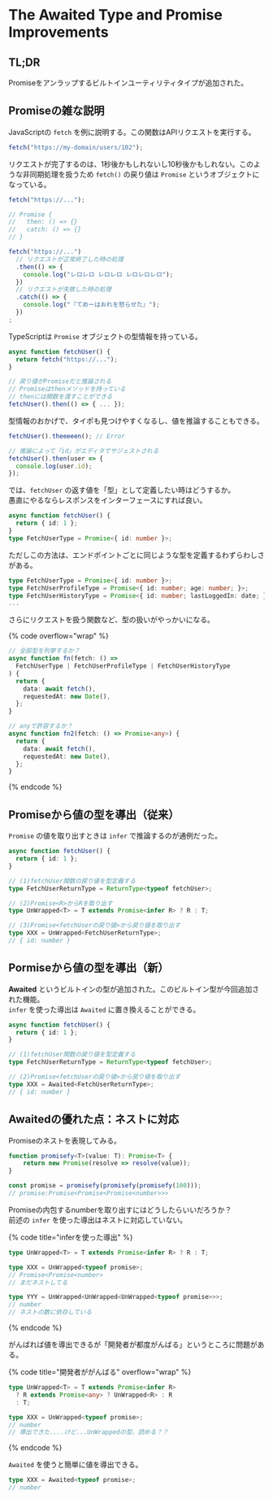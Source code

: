 # The Awaited Type and Promise Improvements

## TL;DR

Promiseをアンラップするビルトインユーティリティタイプが追加された。

## Promiseの雑な説明

JavaScriptの `fetch` を例に説明する。この関数はAPIリクエストを実行する。

```javascript
fetch("https://my-domain/users/102");
```

リクエストが完了するのは、1秒後かもしれないし10秒後かもしれない。このような非同期処理を扱うため `fetch()` の戻り値は `Promise` というオブジェクトになっている。

```javascript
fetch("https://...");

// Promise {
//   then: () => {}
//   catch: () => {}
// }

fetch("https://...")
  // リクエストが正常終了した時の処理
  .then(() => {
    console.log("レロレロ レロレロ レロレロレロ");
  })
  // リクエストが失敗した時の処理
  .catch(() => {
    console.log("『てめーはおれを怒らせた』");
  })
;
```

TypeScriptは `Promise` オブジェクトの型情報を持っている。

```typescript
async function fetchUser() {
  return fetch("https://...");
}

// 戻り値がPromiseだと推論される
// Promiseはthenメソッドを持っている
// thenには関数を渡すことができる
fetchUser().then(() => { ... });
```

型情報のおかげで、タイポも見つけやすくなるし、値を推論することもできる。

```typescript
fetchUser().theeeeen(); // Error
```

```typescript
// 推論によって「id」がエディタでサジェストされる
fetchUser().then(user => {
  console.log(user.id);
});
```

では、`fetchUser` の返す値を「型」として定義したい時はどうするか。\
愚直にやるならレスポンスをインターフェースにすれば良い。

```typescript
async function fetchUser() {
  return { id: 1 };
}
type FetchUserType = Promise<{ id: number }>;
```

ただしこの方法は、エンドポイントごとに同じような型を定義するわずらわしさがある。

```typescript
type FetchUserType = Promise<{ id: number }>;
type FetchUserProfileType = Promise<{ id: number; age: number; }>;
type FetchUserHistoryType = Promise<{ id: number; lastLoggedIn: date; }>;
...
```

さらにリクエストを扱う関数など、型の扱いがやっかいになる。

{% code overflow="wrap" %}
```typescript
// 全部型を列挙するか？
async function fn(fetch: () =>
  FetchUserType | FetchUserProfileType | FetchUserHistoryType
) {
  return {
    data: await fetch(),
    requestedAt: new Date(),
  };
}

// anyで許容するか？
async function fn2(fetch: () => Promise<any>) {
  return {
    data: await fetch(),
    requestedAt: new Date(),
  };
}
```
{% endcode %}

## Promiseから値の型を導出（従来）

`Promise` の値を取り出すときは `infer` で推論するのが通例だった。

```typescript
async function fetchUser() {
  return { id: 1 };
}

// (1)fetchUser関数の戻り値を型定義する
type FetchUserReturnType = ReturnType<typeof fetchUser>;

// (2)Promise<R>からRを取り出す
type UnWrapped<T> = T extends Promise<infer R> ? R : T;

// (3)Promise<fetchUserの戻り値>から戻り値を取り出す
type XXX = UnWrapped<FetchUserReturnType>;
// { id: number }
```

## Pormiseから値の型を導出（新）

**Awaited** というビルトインの型が追加された。このビルトイン型が今回追加された機能。\
`infer` を使った導出は `Awaited` に置き換えることができる。

```typescript
async function fetchUser() {
  return { id: 1 };
}

// (1)fetchUser関数の戻り値を型定義する
type FetchUserReturnType = ReturnType<typeof fetchUser>;

// (2)Promise<fetchUserの戻り値>から戻り値を取り出す
type XXX = Awaited<FetchUserReturnType>;
// { id: number }
```

## Awaitedの優れた点：ネストに対応

Promiseのネストを表現してみる。

```typescript
function promisefy<T>(value: T): Promise<T> {
    return new Promise(resolve => resolve(value));
}

const promise = promisefy(promisefy(promisefy(100)));
// promise:Promise<Promise<Promise<number>>>
```

Promiseの内包するnumberを取り出すにはどうしたらいいだろうか？\
前述の `infer` を使った導出はネストに対応していない。

{% code title="inferを使った導出" %}
```typescript
type UnWrapped<T> = T extends Promise<infer R> ? R : T;

type XXX = UnWrapped<typeof promise>;
// Promise<Promise<number>
// まだネストしてる

type YYY = UnWrapped<UnWrapped<UnWrapped<typeof promise>>>;
// number
// ネストの数に依存している
```
{% endcode %}

がんばれば値を導出できるが「開発者が都度がんばる」というところに問題がある。

{% code title="開発者ががんばる" overflow="wrap" %}
```typescript
type UnWrapped<T> = T extends Promise<infer R> 
  ? R extends Promise<any> ? UnWrapped<R> : R 
  : T;

type XXX = UnWrapped<typeof promise>;
// number
// 導出できた....けど...UnWrappedの型、読める？？
```
{% endcode %}

`Awaited` を使うと簡単に値を導出できる。

```typescript
type XXX = Awaited<typeof promise>;
// number
```
